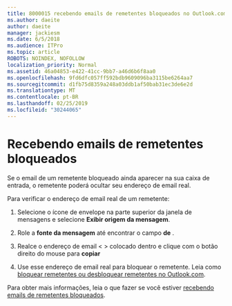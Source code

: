 ```yaml
---
title: 8000015 recebendo emails de remetentes bloqueados no Outlook.com
ms.author: daeite
author: daeite
manager: jackiesm
ms.date: 6/5/2018
ms.audience: ITPro
ms.topic: article
ROBOTS: NOINDEX, NOFOLLOW
localization_priority: Normal
ms.assetid: 46a04853-e422-41cc-9bb7-a46d6b6f8aa0
ms.openlocfilehash: 9fd6dfc057ff592bdb9609096ba3115be6264aa7
ms.sourcegitcommit: d1fb75d8359a248a03ddb1af50bab31ec3de6e2d
ms.translationtype: MT
ms.contentlocale: pt-BR
ms.lasthandoff: 02/25/2019
ms.locfileid: "30244065"
---
```

# <a name="receiving-email-from-blocked-senders"></a>Recebendo emails de remetentes bloqueados

Se o email de um remetente bloqueado ainda aparecer na sua caixa de entrada, o remetente poderá ocultar seu endereço de email real.
  
Para verificar o endereço de email real de um remetente:
  
1. Selecione o ícone de envelope na parte superior da janela de mensagens e selecione **Exibir origem da mensagem**.
    
2. Role a **fonte da mensagem** até encontrar o campo **de** . 
    
3. Realce o endereço de email \< \> colocado dentro e clique com o botão direito do mouse para **copiar**
    
4. Use esse endereço de email real para bloquear o remetente. Leia como [bloquear remetentes ou desbloquear remetentes no Outlook.com](https://support.office.com/article/afba1c94-77bb-4f50-8b85-057cf52f4d5e.aspx).
    
Para obter mais informações, leia o que fazer se você estiver [recebendo emails de remetentes bloqueados](https://go.microsoft.com/fwlink/p/?linkid=2002011&amp;clcid=0x409).
  

